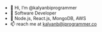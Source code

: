 - 👋 Hi, I’m @kalyanbiprogrammer
- 👀 Software Developer
- 🌱 Node.js, React.js, MongoDB, AWS
- 📫 reach me at kalyanb@iprogrammer.co

<!---
kalyanbiprogrammer/kalyanbiprogrammer is a ✨ special ✨ repository because its `README.md` (this file) appears on your GitHub profile.
You can click the Preview link to take a look at your changes.
--->
